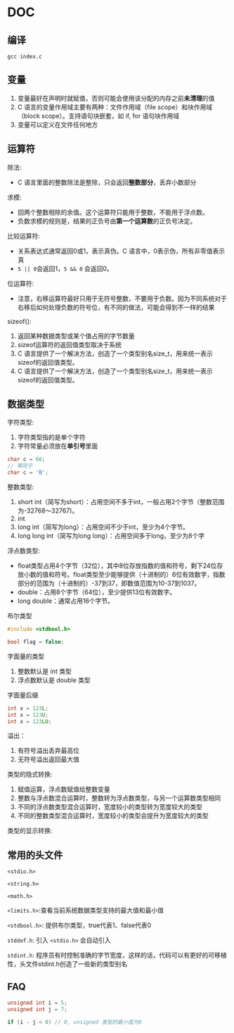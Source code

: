# DOC

## 编译
`gcc index.c`

## 变量
1. 变量最好在声明时就赋值，否则可能会使用该分配的内存之前**未清理**的值
2. C 语言的变量作用域主要有两种：文件作用域（file scope）和块作用域（block scope）。支持语句块嵌套，如 if, for 语句块作用域
3. 变量可以定义在文件任何地方

## 运算符
除法: 
- C 语言里面的整数除法是整除，只会返回**整数部分**，丢弃小数部分

求模: 
- 回两个整数相除的余值。这个运算符只能用于整数，不能用于浮点数。
- 负数求模的规则是，结果的正负号由**第一个运算数**的正负号决定。

比较运算符:
- 关系表达式通常返回0或1，表示真伪。C 语言中，0表示伪，所有非零值表示真
- `5 || 0`会返回1，`5 && 0` 会返回0。
  
位运算符:
- 注意，右移运算符最好只用于无符号整数，不要用于负数。因为不同系统对于右移后如何处理负数的符号位，有不同的做法，可能会得到不一样的结果

sizeof():
1. 返回某种数据类型或某个值占用的字节数量
2. sizeof运算符的返回值类型取决于系统
3. C 语言提供了一个解决方法，创造了一个类型别名size_t，用来统一表示sizeof的返回值类型。
4. C 语言提供了一个解决方法，创造了一个类型别名size_t，用来统一表示sizeof的返回值类型。
  
## 数据类型
字符类型:
1. 字符类型指的是单个字符
2. 字符常量必须放在**单引号**里面
```c
char c = 66;
// 等同于
char c = 'B';
```

整数类型:
1. short int（简写为short）：占用空间不多于int，一般占用2个字节（整数范围为-32768～32767)。
2. int
3. long int（简写为long）：占用空间不少于int，至少为4个字节。
4. long long int（简写为long long）：占用空间多于long，至少为8个字

浮点数类型:
- float类型占用4个字节（32位），其中8位存放指数的值和符号，剩下24位存放小数的值和符号。float类型至少能够提供（十进制的）6位有效数字，指数部分的范围为（十进制的）-37到37，即数值范围为10-37到1037。
- double：占用8个字节（64位），至少提供13位有效数字。
- long double：通常占用16个字节。

布尔类型
```c
#include <stdbool.h>

bool flag = false;
```

字面量的类型
1. 整数默认是 int 类型
2. 浮点数默认是 double 类型

字面量后缀
```c
int x = 123L;
int x = 123U;
int x = 123LU;
```

溢出：
1. 有符号溢出丢弃最高位
2. 无符号溢出返回最大值

类型的隐式转换:
1. 赋值运算，浮点数赋值给整数变量
2. 整数与浮点数混合运算时，整数转为浮点数类型，与另一个运算数类型相同
3. 不同的浮点数类型混合运算时，宽度较小的类型转为宽度较大的类型
4. 不同的整数类型混合运算时，宽度较小的类型会提升为宽度较大的类型

类型的显示转换:

## 常用的头文件
`<stdio.h>`

`<string.h>`

`<math.h>`

`<limits.h>`:查看当前系统数据类型支持的最大值和最小值

`<stdbool.h>`: 提供布尔类型，true代表1、false代表0

`stddef.h`: 引入 `<stdio.h>` 会自动引入

`stdint.h`:
程序员有时控制准确的字节宽度，这样的话，代码可以有更好的可移植性，头文件stdint.h创造了一些新的类型别名



## FAQ
```c
unsigned int i = 5;
unsigned int j = 7;

if (i - j < 0) // 0, unsigned 类型的最小值为0
```
